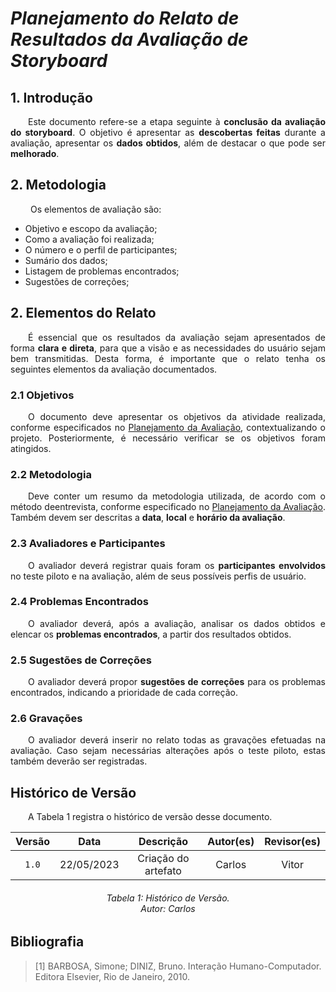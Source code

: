 # ***Planejamento do Relato de Resultados da Avaliação de Storyboard***

## **1. Introdução**
<p align="justify">
&emsp;&emsp;Este documento refere-se a etapa seguinte à <b>conclusão da avaliação do storyboard</b>. O objetivo é apresentar as <b>descobertas feitas</b> durante a avaliação, apresentar os <b>dados obtidos</b>, além de destacar o que pode ser <b>melhorado</b>.
</p>

## **2. Metodologia**
<p align="justify">
&emsp;&emsp; Os elementos de avaliação são: 
</p>
<ul>
<li> Objetivo e escopo da avaliação;</li>
<li> Como a avaliação foi realizada;</li>
<li> O número e o perfil de participantes;</li>
<li> Sumário dos dados;</li>
<li> Listagem de problemas encontrados;</li>
<li> Sugestões de correções;</li>
</ul>

## **2. Elementos do Relato**
<p align="justify">
&emsp;&emsp;É essencial que os resultados da avaliação sejam apresentados de forma <b>clara e direta</b>, para que a visão e as necessidades do usuário sejam bem transmitidas. Desta forma, é importante que o relato tenha os seguintes elementos da avaliação documentados.
</p>

### **2.1 Objetivos**
<p align="justify">
&emsp;&emsp;O documento deve apresentar os objetivos da atividade realizada, conforme especificados no <a href='https://interacao-humano-computador.github.io/2023.1-Agiel/desenvolvimento/storyboard/planejamento_avaliacao_storyboard/#31-d-determinar-os-objetivos'>Planejamento da Avaliação</a>, contextualizando o projeto. Posteriormente, é necessário verificar se os objetivos foram atingidos.
</p>

### **2.2 Metodologia**
<p align="justify">
&emsp;&emsp;Deve conter um resumo da metodologia utilizada, de acordo com o método deentrevista, conforme especificado no <a href='https://interacao-humano-computador.github.io/2023.1-Agiel/desenvolvimento/storyboard/planejamento_avaliacao_storyboard/#33-c-escolher-choose-os-metodos-de-avaliacao'>Planejamento da Avaliação</a>. Também devem ser descritas a <b>data</b>, <b>local</b> e <b>horário da avaliação</b>.
</p>

### **2.3 Avaliadores e Participantes**
<p align="justify">
&emsp;&emsp;O avaliador deverá registrar quais foram os <b>participantes envolvidos</b> no teste piloto e na avaliação, além de seus possíveis perfis de usuário.
</p>

### **2.4 Problemas Encontrados**
<p align="justify">
&emsp;&emsp;O avaliador deverá, após a avaliação, analisar os dados obtidos e elencar os <b>problemas encontrados</b>, a partir dos resultados obtidos.
</p>

### **2.5 Sugestões de Correções**
<p align="justify">
&emsp;&emsp;O avaliador deverá propor <b>sugestões de correções</b> para os problemas encontrados, indicando a prioridade de cada correção.
</p>

### **2.6 Gravações**
<p align="justify">
&emsp;&emsp;O avaliador deverá inserir no relato todas as gravações efetuadas na avaliação. Caso sejam necessárias alterações após o teste piloto, estas também deverão ser registradas.
</p>

## **Histórico de Versão**
<p align="justify">
&emsp;&emsp;A Tabela 1 registra o histórico de versão desse documento.
</p>

| Versão |    Data    |               Descrição                | Autor(es) | Revisor(es) |
|:------:|:----------:|:--------------------------------------:|:---------:|:-----------:|
| `1.0`  | 22/05/2023 | Criação do artefato |   Carlos   |    Vitor    |
<h6 align = "center"> Tabela 1: Histórico de Versão.
<br> Autor: Carlos </h6>

## **Bibliografia**

> [1] BARBOSA, Simone; DINIZ, Bruno. Interação Humano-Computador. Editora Elsevier, Rio de Janeiro, 2010.
